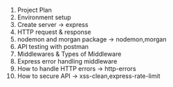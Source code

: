 1. Project Plan
2. Environment setup
3. Create server -> express
4. HTTP request & response
5. nodemon and morgan package -> nodemon,morgan
6. API testing with postman
7. Middlewares & Types of Middleware
8. Express error handling middleware
9. How to handle HTTP errors -> http-errors
10. How to secure API -> xss-clean,express-rate-limit

